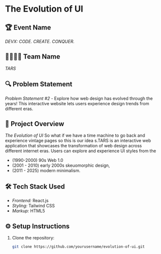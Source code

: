 # The Evolution of UI

## 🏆 Event Name
*DEVX: CODE. CREATE. CONQUER.*

## 👨‍💻👩‍💻 Team Name
*TARS*

## 🔍 Problem Statement
*Problem Statement #2* - Explore how web design has evolved through the years! This interactive website lets users experience design trends from different eras.

## 🚀 Project Overview
*The Evolution of UI* So what if we have a time machine to go back and experience vintage pages so this is our idea
s.TARS is an interactive web application that showcases the transformation of web design across different internet eras. Users can explore and experience UI styles from the
- (1990-2000) 90s Web 1.0
- (2001 - 2010) early 2000s skeuomorphic design,
- (2011 - 2025) modern minimalism.



## 🛠 Tech Stack Used
- *Frontend:* React.js
- *Styling:* Tailwind CSS
- *Markup:* HTML5

## ⚙ Setup Instructions
1. Clone the repository:
   ```sh
   git clone https://github.com/yourusername/evolution-of-ui.git
